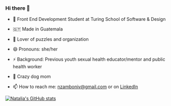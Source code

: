 ### Hi there 👋

- 🌱 Front End Development Student at Turing School of Software & Design
- 🇬🇹 Made in Guatemala
- 🧩 Lover of puzzles and organization
- 😄 Pronouns: she/her
- ⚡ Background: Previous youth sexual health educator/mentor and public health worker
- 🐶 Crazy dog mom

- 📫 How to reach me: nzamboniv@gmail.com or on [LinkedIn](www.linkedin.com/in/natalia-zamboni-vergara) 


[![Natalia's GitHub stats](https://github-readme-stats.vercel.app/api?username=nzambonivergara)](https://github.com/nzambonivergara/github-readme-stats)
